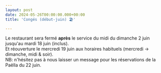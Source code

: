 ```yaml
---
layout: post
date: 2024-05-26T00:00:00.000+00:00
title: 'Congés (début-juin) 🏖️'

---
```

Le restaurant sera fermé **après** le service du midi du dimanche 2 juin jusqu'au mardi 18 juin (inclus).  
Et réouverture le mercredi 19 juin aux horaires habituels (mercredi -> dimanche, midi & soir).  
NB: n'hésitez pas à nous laisser un message pour les réservations de la Paëlla du 22 juin.
